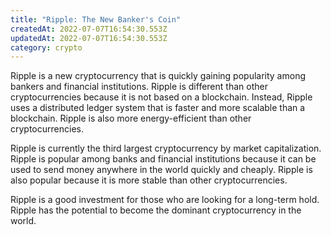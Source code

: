 ```yaml
---
title: "Ripple: The New Banker's Coin"
createdAt: 2022-07-07T16:54:30.553Z
updatedAt: 2022-07-07T16:54:30.553Z
category: crypto
---
```


Ripple is a new cryptocurrency that is quickly gaining popularity among bankers and financial institutions. Ripple is different than other cryptocurrencies because it is not based on a blockchain. Instead, Ripple uses a distributed ledger system that is faster and more scalable than a blockchain. Ripple is also more energy-efficient than other cryptocurrencies.

Ripple is currently the third largest cryptocurrency by market capitalization. Ripple is popular among banks and financial institutions because it can be used to send money anywhere in the world quickly and cheaply. Ripple is also popular because it is more stable than other cryptocurrencies.

Ripple is a good investment for those who are looking for a long-term hold. Ripple has the potential to become the dominant cryptocurrency in the world.
